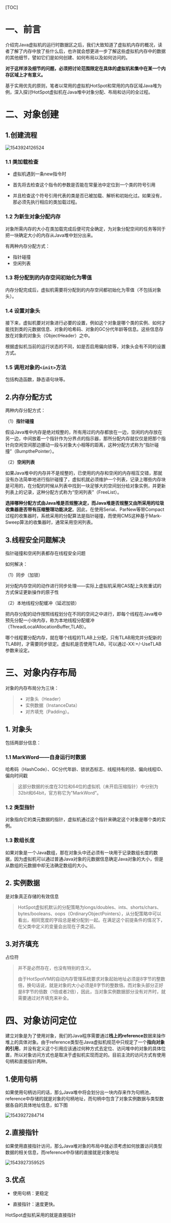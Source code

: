 [TOC]



# 一、前言

介绍完Java虚拟机的运行时数据区之后，我们大致知道了虚拟机内存的概况，读者了解了内存中放了些什么后，也许就会想更进一步了解这些虚拟机内存中的数据的其他细节，譬如它们是如何创建、如何布局以及如何访问的。

**对于这样涉及细节的问题，必须把讨论范围限定在具体的虚拟机和集中在某一个内存区域上才有意义。**

基于实用优先的原则，笔者以常用的虚拟机HotSpot和常用的内存区域Java堆为例，深入探讨HotSpot虚拟机在Java堆中对象分配、布局和访问的全过程。



# 二、对象创建

## 1.创建流程



![1543924126524](images/1543924126524.png)



### 1.1 类加载检查

- 虚拟机遇到一条new指令时

- 首先将去检查这个指令的参数是否能在常量池中定位到一个类的符号引用

- 并且检查这个符号引用代表的类是否已被加载、解析和初始化过。如果没有，那必须先执行相应的类加载过程。



### 1.2 为新生对象分配内存

对象所需内存的大小在类加载完成后便可完全确定，为对象分配空间的任务等同于把一块确定大小的内存从Java堆中划分出来。



有两种内存分配方式：

- 指针碰撞
- 空闲列表



### 1.3 将分配到的内存空间初始化为零值

内存分配完成后，虚拟机需要将分配到的内存空间都初始化为零值（不包括对象头）。



### 1.4 设置对象头

接下来，虚拟机要对对象进行必要的设置，例如这个对象是哪个类的实例、如何才能找到类的元数据信息、对象的哈希码、对象的GC分代年龄等信息。这些信息存放在对象的对象头（ObjectHeader）之中。



根据虚拟机当前的运行状态的不同，如是否启用偏向锁等，对象头会有不同的设置方式。



### 1.5 调用对象的`<init>`方法

包括构造函数，静态语句块等。





## 2.内存分配方式

两种内存分配方式：

（1）**指针碰撞**

假设Java堆中内存是绝对规整的，所有用过的内存都放在一边，空闲的内存放在另一边，中间放着一个指针作为分界点的指示器，那所分配内存就仅仅是把那个指针向空闲空间那边挪动一段与对象大小相等的距离，这种分配方式称为“指针碰撞”（BumpthePointer）。



（2）**空闲列表**

如果Java堆中的内存并不是规整的，已使用的内存和空闲的内存相互交错，那就没有办法简单地进行指针碰撞了，虚拟机就必须维护一个列表，记录上哪些内存块是可用的，在分配的时候从列表中找到一块足够大的空间划分给对象实例，并更新列表上的记录，这种分配方式称为“空闲列表”（FreeList）。



**选择哪种分配方式由Java堆是否规整决定，而Java堆是否规整又由所采用的垃圾收集器是否带有压缩整理功能决定**。因此，在使用Serial、ParNew等带Compact过程的收集器时，系统采用的分配算法是指针碰撞，而使用CMS这种基于Mark-Sweep算法的收集器时，通常采用空闲列表。





## 3.线程安全问题解决

指针碰撞和空闲列表都存在线程安全问题

如何解决：

（1）同步（加锁）

对分配内存空间的动作进行同步处理——实际上虚拟机采用CAS配上失败重试的方式保证更新操作的原子性



（2）本地线程分配缓冲（延迟加锁）

把内存分配的动作按照线程划分在不同的空间之中进行，即每个线程在Java堆中预先分配一小块内存，称为本地线程分配缓冲（ThreadLocalAllocationBuffer,TLAB）。

哪个线程要分配内存，就在哪个线程的TLAB上分配，只有TLAB用完并分配新的TLAB时，才需要同步锁定。虚拟机是否使用TLAB，可以通过-XX:+/-UseTLAB参数来设定。









# 三、对象内存布局

对象的内存布局分为三块：

> - 对象头（Header）
> - 实例数据（InstanceData）
> - 对齐填充（Padding）。



## 1. 对象头

包括两部分信息：

### 1.1 MarkWord——自身运行时数据

哈希码（HashCode）、GC分代年龄、锁状态标志、线程持有的锁、偏向线程ID、偏向时间戳

> 这部分数据的长度在32位和64位的虚拟机（未开启压缩指针）中分别为32bit和64bit，官方称它为"MarkWord"。



### 1.2 类型指针

对象指向它的类元数据的指针，虚拟机通过这个指针来确定这个对象是哪个类的实例。



### 1.3 数组长度

如果对象是一个Java数组，那在对象头中还必须有一块用于记录数组长度的数据，因为虚拟机可以通过普通Java对象的元数据信息确定Java对象的大小，但是从数组的元数据中却无法确定数组的大小。



## 2. 实例数据

是对象真正存储的有效信息

> HotSpot虚拟机默认的分配策略为longs/doubles、ints、shorts/chars、bytes/booleans、oops（OrdinaryObjectPointers），从分配策略中可以看出，相同宽度的字段总是被分配到一起。在满足这个前提条件的情况下，在父类中定义的变量会出现在子类之前。



## 3.对齐填充

占位符

> 并不是必然存在，也没有特别的含义。
>
> 由于HotSpotVM的自动内存管理系统要求对象起始地址必须是8字节的整数倍，换句话说，就是对象的大小必须是8字节的整数倍。而对象头部分正好是8字节的倍数（1倍或者2倍），因此，当对象实例数据部分没有对齐时，就需要通过对齐填充来补全。





# 四、对象访问定位

建立对象是为了使用对象，我们的Java程序需要通过**栈上的reference**数据来操作堆上的具体对象。由于reference类型在Java虚拟机规范中只规定了一个**指向对象的引用**，并没有定义这个引用应该通过何种方式去定位、访问堆中的对象的具体位置，所以对象访问方式也是取决于虚拟机实现而定的。目前主流的访问方式有使用句柄和直接指针两种。



## 1.使用句柄

如果使用句柄访问的话，那么Java堆中将会划分出一块内存来作为句柄池，reference中存储的就是对象的句柄地址，而句柄中包含了对象实例数据与类型数据各自的具体地址信息，如下图



![1543927284714](images/1543927284714.png)



## 2.直接指针

如果使用直接指针访问，那么Java堆对象的布局中就必须考虑如何放置访问类型数据的相关信息，而reference中存储的直接就是对象地址



![1543927359525](images/1543927359525.png)







## 3.优点

- 使用句柄：更稳定

- 直接指针：速度更快。



HotSpot虚拟机采用的就是直接指针









